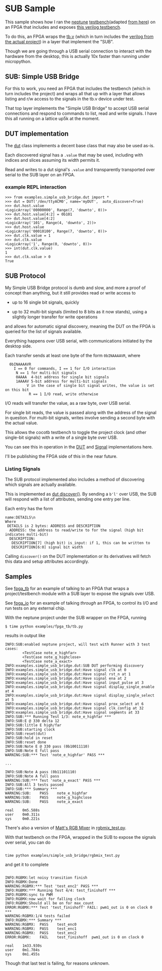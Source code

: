 # SUB Sample

This sample shows how I ran the [neptune](https://github.com/psychogenic/tt04-neptune/) [testbench](../fpga_tb/neptune_tb.py)(adapted [from here](https://github.com/psychogenic/tt04-neptune/blob/main/src/test.py)) on an FPGA that includes and exposes [this verilog testbench](https://github.com/psychogenic/tt04-neptune/blob/main/src/tb.v).

To do this, an FPGA wraps the [tb.v](https://github.com/psychogenic/tt04-neptune/blob/main/src/tb.v) (which in turn includes the [verilog from the actual project](https://github.com/psychogenic/tt04-neptune/blob/main/src/neptune_tinytapeout_propwindow.v)) in a layer that implement the "SUB".

Though we are going through a USB serial connection to interact with the hardware from the desktop, this is actually 10x faster than running under micropython.

## SUB: Simple USB Bridge 

For this to work, you need an FPGA that includes the testbench (which in turn includes the project) and wraps all that up with a layer that allows listing and r/w access to the signals in the tb.v device under test.

That top layer implements the "Simple USB Bridge" to accept USB serial connections and respond to commands to list, read and write signals.  I have this all running on a lattice up5k at the moment.



## DUT implementation

The [dut](./dut.py) class implements a decent base class that may also be used as-is.

Each discovered signal has a `.value` that may be used, including with indices and slices assuming its width permits it.

Read and writes to a dut signal's `.value` and transparently transported over serial to the SUB layer on an FPGA.

### example REPL interaction

```
>>> from examples.simple_usb_bridge.dut import *
>>> dut = DUT('/dev/ttyACM0', name='myDUT',  auto_discover=True)
>>> dut.host.value
<LogicArray('00000000', Range(7, 'downto', 0))>
>>> dut.host.value[4:2] = 0b101
>>> dut.host.value[4:2]
<LogicArray('101', Range(4, 'downto', 2))>
>>> dut.host.value
<LogicArray('00010100', Range(7, 'downto', 0))>
>>> dut.clk.value = 1
>>> dut.clk.value
<LogicArray('1', Range(0, 'downto', 0))>
>>> int(dut.clk.value)
1
>>> dut.clk.value > 0
True
```

## SUB Protocol

My Simple USB Bridge protocol is dumb and slow, and more a proof of concept than anything, but it still provides read or write access to

  * up to 16 single bit signals, quickly
  
  * up to 32 multi-bit signals (limited to 8 bits as it now stands), using a slightly longer transfer for write operations
  
and allows for automatic signal discovery, meaning the DUT on the FPGA is queried for the list of signals available.

Everything happens over USB serial, with communications initiated by the desktop side.

Each transfer sends at least one byte of the form `0bINAAAAVR`, where

```
  0bINAAAAVR
    I == 0 for commands, I == 1 for I/O interaction
     N == 1 for multi-bit signals
     0AAAA  4-bit address for single bit signals
     1AAAAV 5-bit address for multi-bit signals
          V in the case of single bit signal writes, the value is set on this bit
           R == 1 I/O read, write otherwise
```

I/O reads will transfer the value, as a raw byte, over USB serial.

For single bit reads, the value is passed along with the address of the signal in question.
For multi-bit signals, writes involve sending a second byte with the actual value.

This allows the cocotb testbench to toggle the project clock (and other single-bit signals) with a write of a single byte over USB.

You can see this in operation in the [DUT](./dut.py) and [Signal](./signal.py) implementations here.

I'll be publishing the FPGA side of this in the near future.

### Listing Signals

The SUB protocol implemented also includes a method of discovering which signals are actually available.

This is implemented as [dut discover()](./dut.py#L82).  By sending a `b'l'` over USB, the SUB will respond with a list of attributes, sending one entry per line.

Each entry has the form

```
name:DETAILS\n
Where
 DETAILS is 2 bytes: ADDRESS and DESCRIPTION
  ADDRESS: the address to read/write to for the signal (high bit indicates multi-bit)
  DESCRIPTION:  
   DESCRIPTION[7] (high bit) is_input: if 1, this can be written to
   DESCRIPTION[6:0] signal bit width
```

Calling `discover()` on the DUT implementation or its derivatives will fetch this data and setup attributes accordingly.



## Samples

See [fpga_tb](../fpga_tb/) for an example of talking to an FPGA that wraps a project/testbench module with a SUB layer to expose the signals over USB.

See [fpga_io](../fgpa_io/) for an example of talking *through* an FPGA, to control its I/O and run tests on any external chip.

With the neptune project under the SUB wrapper on the FPGA, running

```
$ time python examples/fpga_tb/tb.py

```

results in output like

```
INFO:SUB:enabled neptune project, will test with Runner with 3 test cases:
        <TestCase note_e_highfar>
        <TestCase note_g_highclose>
        <TestCase note_a_exact>
INFO:examples.simple_usb_bridge.dut:SUB DUT performing discovery
INFO:examples.simple_usb_bridge.dut:Have signal clk at 0
INFO:examples.simple_usb_bridge.dut:Have signal rst_n at 1
INFO:examples.simple_usb_bridge.dut:Have signal ena at 2
INFO:examples.simple_usb_bridge.dut:Have signal input_pulse at 3
INFO:examples.simple_usb_bridge.dut:Have signal display_single_enable at 4
INFO:examples.simple_usb_bridge.dut:Have signal display_single_select at 5
INFO:examples.simple_usb_bridge.dut:Have signal prox_select at 6
INFO:examples.simple_usb_bridge.dut:Have signal clk_config at 32
INFO:examples.simple_usb_bridge.dut:Have signal segments at 33
INFO:SUB:*** Running Test 1/3: note_e_highfar ***
INFO:SUB:E @ 330 delta 12
INFO:SUB:little E high/far
INFO:SUB:starting clock
INFO:SUB:reset(dut)
INFO:SUB:hold in reset
INFO:SUB:reset done
INFO:SUB:Note E @ 330 pass (0b10011110)
INFO:SUB:Note E full pass
WARNING:SUB:*** Test 'note_e_highfar' PASS ***

...

INFO:SUB:Note A pass (0b11101110)
INFO:SUB:Note A full pass
WARNING:SUB:*** Test 'note_a_exact' PASS ***
INFO:SUB:All 3 tests passed
INFO:SUB:*** Summary ***
WARNING:SUB:    PASS    note_e_highfar
WARNING:SUB:    PASS    note_g_highclose
WARNING:SUB:    PASS    note_a_exact

real    0m5.588s
user    0m0.311s
sys     0m0.221s
```


There's also a version of [Matt's RGB Mixer](https://github.com/mattvenn/tt06-rgb-mixer/tree/cocotb_hw_in_loop/test) in [rgbmix_test.py](../fpga_tb/rgbmix_test.py).

With that testbench on the FPGA, wrapped in the SUB to expose the signals over serial, you can do

```

time python examples/simple_usb_bridge/rgbmix_test.py

```

and get it to complete

```

INFO:RGBMX:let noisy transition finish
INFO:RGBMX:Done
WARNING:RGBMX:*** Test 'test_enc2' PASS ***
INFO:RGBMX:*** Running Test 4/4: test_finishoff ***
INFO:RGBMX:sync to PWM
INFO:RGBMX:now wait for falling clock
INFO:RGBMX:Should all be on for max_count
ERROR:RGBMX:*** Test 'test_finishoff' FAIL: pwm1_out is 0 on clock 0 ***
WARNING:RGBMX:1/4 tests failed
INFO:RGBMX:*** Summary ***
WARNING:RGBMX:  PASS    test_enc0
WARNING:RGBMX:  PASS    test_enc1
WARNING:RGBMX:  PASS    test_enc2
ERROR:RGBMX:    FAIL    test_finishoff  pwm1_out is 0 on clock 0

real    1m33.930s
user    0m1.784s
sys     0m1.455s
```

Though that last test is failing, for reasons unknown.

